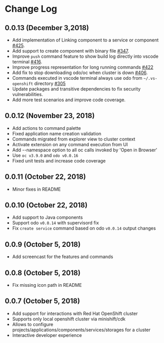 # Change Log

## 0.0.13 (December 3,2018)
* Add implementation of Linking component to a service or component [#425](https://github.com/redhat-developer/vscode-openshift-tools/pull/425).
* Add support to create component with binary file [#347](https://github.com/redhat-developer/vscode-openshift-tools/pull/347).
* Improve `push` command feature to show build log directly into vscode terminal [#416](https://github.com/redhat-developer/vscode-openshift-tools/issues/416).
* Improve progress representation for long running commands [#422](https://github.com/redhat-developer/vscode-openshift-tools/pull/422)
* Add fix to stop downloading odo/oc when cluster is down [#406](https://github.com/redhat-developer/vscode-openshift-tools/pull/406).
* Commands executed in vscode terminal always use odo from `~/.vs-openshift` directory [#305](https://github.com/redhat-developer/vscode-openshift-tools/pull/409)
* Update packages and transitive dependencies to fix security vulnerabilities.
* Add more test scenarios and improve code coverage.

## 0.0.12 (November 23, 2018)
* Add actions to command palette
* Fixed application name creation validation
* Commands migrated from explorer view to cluster context
* Activate extension on any command execution from UI
* Add --namespace option to all oc calls invoked by 'Open in Browser'
* Use `oc v3.9.0` and `odo v0.0.16`
* Fixed unit tests and increase code coverage

## 0.0.11 (October 22, 2018)
* Minor fixes in README

## 0.0.10 (October 22, 2018)
* Add support to Java components
* Support odo `v0.0.14` with supervisord fix
* Fix `create service` command based on odo `v0.0.14` output changes

## 0.0.9 (October 5, 2018)
* Add screencast for the features and commands

## 0.0.8 (October 5, 2018)
* Fix missing icon path in README

## 0.0.7 (October 5, 2018)
* Add support for interactions with Red Hat OpenShift cluster
* Supports only local openshift cluster via minishift/cdk
* Allows to configure projects/applications/components/services/storages for a cluster
* Interactive developer experience
